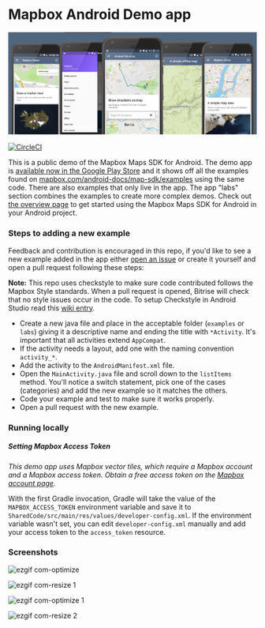 # Mapbox Android Demo app

![](https://github.com/mapbox/mapbox-android-demo/blob/master/screenshots/splash.png)

[![CircleCI](https://circleci.com/gh/mapbox/mapbox-android-demo.svg?style=svg)](https://circleci.com/gh/mapbox/mapbox-android-demo)

This is a public demo of the Mapbox Maps SDK for Android. The demo app is [available now in the Google Play Store](https://play.google.com/store/apps/details?id=com.mapbox.mapboxandroiddemo) and it shows off all the examples found on [mapbox.com/android-docs/map-sdk/examples](https://www.mapbox.com/android-docs/map-sdk/examples/) using the same code. There are also examples that only live in the app. The app "labs" section combines the examples to create more complex demos. Check out [the overview page](https://www.mapbox.com/android-sdk/) to get started using the Mapbox Maps SDK for Android in your Android project.

### Steps to adding a new example
Feedback and contribution is encouraged in this repo, if you'd like to see a new example added in the app either [open an issue](https://github.com/mapbox/mapbox-android-demo/issues) or create it yourself and open a pull request following these steps:

**Note:** This repo uses checkstyle to make sure code contributed follows the Mapbox Style standards. When a pull request is opened, Bitrise will check that no style issues occur in the code. To setup Checkstyle in Android Studio read this [wiki entry](https://github.com/mapbox/mapbox-android-demo/wiki/Setting-up-Mapbox-checkstyle).

* Create a new java file and place in the acceptable folder (`examples` or `labs`) giving it a descriptive name and ending the title with `*Activity`. It's important that all activities extend `AppCompat`.
* If the activity needs a layout, add one with the naming convention `activity_*`.
* Add the activity to the `AndroidManifest.xml` file.
* Open the `MainActivity.java` file and scroll down to the `listItems` method. You'll notice a switch statement, pick one of the cases (categories) and add the new example so it matches the others. 
* Code your example and test to make sure it works properly.
* Open a pull request with the new example.

### Running locally

##### Setting Mapbox Access Token

_This demo app uses Mapbox vector tiles, which require a Mapbox account and a Mapbox access token. Obtain a free access token on the [Mapbox account page](https://www.mapbox.com/studio/account/tokens/)._

With the first Gradle invocation, Gradle will take the value of the `MAPBOX_ACCESS_TOKEN` environment variable and save it to `SharedCode/src/main/res/values/developer-config.xml`. If the environment variable wasn't set, you can edit `developer-config.xml` manually and add your access token to the `access_token` resource.  


### Screenshots

![ezgif com-optimize](https://user-images.githubusercontent.com/4394910/42973575-7ade2f44-8b68-11e8-9fa4-341c35171b92.gif)

![ezgif com-resize 1](https://user-images.githubusercontent.com/4394910/42974229-3d6061f2-8b6b-11e8-8c27-be58a0a334cf.gif)

![ezgif com-optimize 1](https://user-images.githubusercontent.com/4394910/42974704-32f243aa-8b6d-11e8-8f8d-3b47a889f440.gif)

![ezgif com-resize 2](https://user-images.githubusercontent.com/4394910/42974764-832ac1d0-8b6d-11e8-9ca8-cb259471690b.gif)
